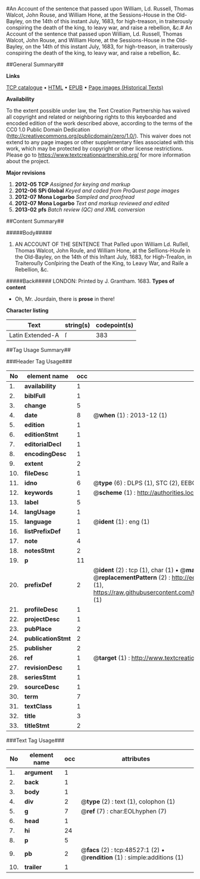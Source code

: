 #An Account of the sentence that passed upon William, Ld. Russell, Thomas Walcot, John Rouse, and William Hone, at the Sessions-House in the Old-Bayley, on the 14th of this instant July, 1683, for high-treason, in traiterously conspiring the death of the king, to leavy war, and raise a rebellion, &c.#
An Account of the sentence that passed upon William, Ld. Russell, Thomas Walcot, John Rouse, and William Hone, at the Sessions-House in the Old-Bayley, on the 14th of this instant July, 1683, for high-treason, in traiterously conspiring the death of the king, to leavy war, and raise a rebellion, &c.

##General Summary##

**Links**

[TCP catalogue](http://www.ota.ox.ac.uk/tcp/)  • 
[HTML](http://tei.it.ox.ac.uk/tcp/Texts-HTML/free/A25/A25926.html)  • 
[EPUB](http://tei.it.ox.ac.uk/tcp/Texts-EPUB/free/A25/A25926.epub) • 
[Page images (Historical Texts)](https://historicaltexts.jisc.ac.uk/eebo-11744057e)

**Availability**

To the extent possible under law, the Text Creation Partnership has waived all copyright and related or neighboring rights to this keyboarded and encoded edition of the work described above, according to the terms of the CC0 1.0 Public Domain Dedication (http://creativecommons.org/publicdomain/zero/1.0/). This waiver does not extend to any page images or other supplementary files associated with this work, which may be protected by copyright or other license restrictions. Please go to https://www.textcreationpartnership.org/ for more information about the project.

**Major revisions**

1. __2012-05__ __TCP__ *Assigned for keying and markup*
1. __2012-06__ __SPi Global__ *Keyed and coded from ProQuest page images*
1. __2012-07__ __Mona Logarbo__ *Sampled and proofread*
1. __2012-07__ __Mona Logarbo__ *Text and markup reviewed and edited*
1. __2013-02__ __pfs__ *Batch review (QC) and XML conversion*

##Content Summary##

#####Body#####

1. AN ACCOUNT OF THE SENTENCE That Paſſed upon William Ld. Ruſſell, Thomas Walcot, John Rouſe, and William Hone, at the Seſſions-Houſe in the Old-Bayley, on the 14th of this Inſtant July, 1683, for High-Treaſon, in Traiterouſly Conſpiring the Death of the King, to Leavy War, and Raiſe a Rebellion, &c.

#####Back#####
LONDON: Printed by J. Grantham. 1683.
**Types of content**

  * Oh, Mr. Jourdain, there is **prose** in there!

**Character listing**


|Text|string(s)|codepoint(s)|
|---|---|---|
|Latin Extended-A|ſ|383|

##Tag Usage Summary##

###Header Tag Usage###

|No|element name|occ|attributes|
|---|---|---|---|
|1.|__availability__|1||
|2.|__biblFull__|1||
|3.|__change__|5||
|4.|__date__|8| @__when__ (1) : 2013-12 (1)|
|5.|__edition__|1||
|6.|__editionStmt__|1||
|7.|__editorialDecl__|1||
|8.|__encodingDesc__|1||
|9.|__extent__|2||
|10.|__fileDesc__|1||
|11.|__idno__|6| @__type__ (6) : DLPS (1), STC (2), EEBO-CITATION (1), OCLC (1), VID (1)|
|12.|__keywords__|1| @__scheme__ (1) : http://authorities.loc.gov/ (1)|
|13.|__label__|5||
|14.|__langUsage__|1||
|15.|__language__|1| @__ident__ (1) : eng (1)|
|16.|__listPrefixDef__|1||
|17.|__note__|4||
|18.|__notesStmt__|2||
|19.|__p__|11||
|20.|__prefixDef__|2| @__ident__ (2) : tcp (1), char (1)  •  @__matchPattern__ (2) : ([0-9\-]+):([0-9IVX]+) (1), (.+) (1)  •  @__replacementPattern__ (2) : http://eebo.chadwyck.com/downloadtiff?vid=$1&page=$2 (1), https://raw.githubusercontent.com/textcreationpartnership/Texts/master/tcpchars.xml#$1 (1)|
|21.|__profileDesc__|1||
|22.|__projectDesc__|1||
|23.|__pubPlace__|2||
|24.|__publicationStmt__|2||
|25.|__publisher__|2||
|26.|__ref__|1| @__target__ (1) : http://www.textcreationpartnership.org/docs/. (1)|
|27.|__revisionDesc__|1||
|28.|__seriesStmt__|1||
|29.|__sourceDesc__|1||
|30.|__term__|7||
|31.|__textClass__|1||
|32.|__title__|3||
|33.|__titleStmt__|2||


###Text Tag Usage###

|No|element name|occ|attributes|
|---|---|---|---|
|1.|__argument__|1||
|2.|__back__|1||
|3.|__body__|1||
|4.|__div__|2| @__type__ (2) : text (1), colophon (1)|
|5.|__g__|7| @__ref__ (7) : char:EOLhyphen (7)|
|6.|__head__|1||
|7.|__hi__|24||
|8.|__p__|5||
|9.|__pb__|2| @__facs__ (2) : tcp:48527:1 (2)  •  @__rendition__ (1) : simple:additions (1)|
|10.|__trailer__|1||
